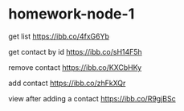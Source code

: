 # homework-node-1

get list
https://ibb.co/4fxG6Yb

get contact by id
https://ibb.co/sH14F5h

remove contact
https://ibb.co/KXCbHKy

add contact
https://ibb.co/zhFkXQr

view after adding a contact
https://ibb.co/R9gjBSc
